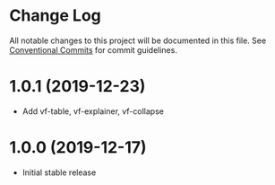 # Change Log

All notable changes to this project will be documented in this file.
See [Conventional Commits](https://conventionalcommits.org) for commit guidelines.

# 1.0.1 (2019-12-23)

* Add vf-table, vf-explainer, vf-collapse

# 1.0.0 (2019-12-17)

* Initial stable release
